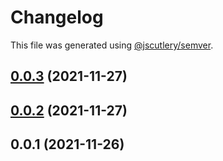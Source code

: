 # Changelog

This file was generated using [@jscutlery/semver](https://github.com/jscutlery/semver).

## [0.0.3](https://github.com/onedaycat/jaco/compare/sagas-0.0.2...sagas-0.0.3) (2021-11-27)



## [0.0.2](https://github.com/onedaycat/jaco/compare/sagas-0.0.1...sagas-0.0.2) (2021-11-27)



## 0.0.1 (2021-11-26)
